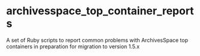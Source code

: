 # archivesspace_top_container_reports
A set of Ruby scripts to report common problems with ArchivesSpace top containers in preparation for migration to version 1.5.x
